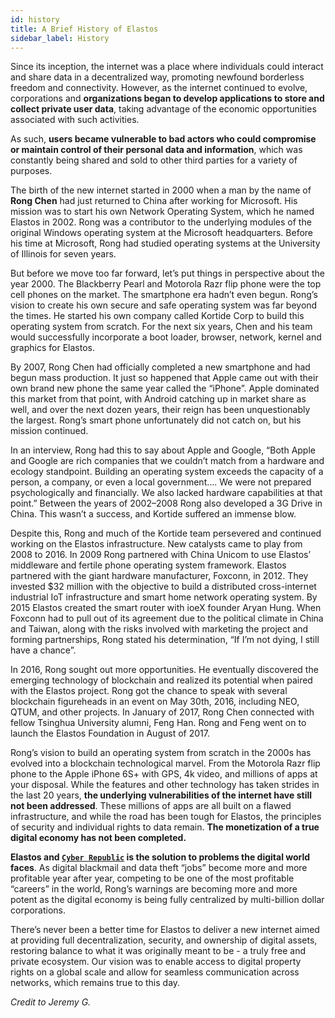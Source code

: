 ```yaml
---
id: history
title: A Brief History of Elastos
sidebar_label: History
---
```


Since its inception, the internet was a place where individuals could interact and share data in a decentralized way, promoting newfound borderless freedom and connectivity. However, as the internet continued to evolve, corporations and **organizations began to develop applications to store and collect private user data**, taking advantage of the economic opportunities associated with such activities.

As such, **users became vulnerable to bad actors who could compromise or maintain control of their personal data and information**, which was constantly being shared and sold to other third parties for a variety of purposes.

The birth of the new internet started in 2000 when a man by the name of **Rong Chen** had just returned to China after working for Microsoft. His mission was to start his own Network Operating System, which he named Elastos in 2002. Rong was a contributor to the underlying modules of the original Windows operating system at the Microsoft headquarters. Before his time at Microsoft, Rong had studied operating systems at the University of Illinois for seven years.

But before we move too far forward, let’s put things in perspective about the year 2000. The Blackberry Pearl and Motorola Razr flip phone were the top cell phones on the market. The smartphone era hadn’t even begun. Rong’s vision to create his own secure and safe operating system was far beyond the times. He started his own company called Kortide Corp to build this operating system from scratch. For the next six years, Chen and his team would successfully incorporate a boot loader, browser, network, kernel and graphics for Elastos.

By 2007, Rong Chen had officially completed a new smartphone and had begun mass production. It just so happened that Apple came out with their own brand new phone the same year called the “iPhone”. Apple dominated this market from that point, with Android catching up in market share as well, and over the next dozen years, their reign has been unquestionably the largest. Rong’s smart phone unfortunately did not catch on, but his mission continued.

In an interview, Rong had this to say about Apple and Google, “Both Apple and Google are rich companies that we couldn’t match from a hardware and ecology standpoint. Building an operating system exceeds the capacity of a person, a company, or even a local government…. We were not prepared psychologically and financially. We also lacked hardware capabilities at that point.” Between the years of 2002–2008 Rong also developed a 3G Drive in China. This wasn’t a success, and Kortide suffered an immense blow.

Despite this, Rong and much of the Kortide team persevered and continued working on the Elastos infrastructure. New catalysts came to play from 2008 to 2016. In 2009 Rong partnered with China Unicom to use Elastos’ middleware and fertile phone operating system framework. Elastos partnered with the giant hardware manufacturer, Foxconn, in 2012. They invested $32 million with the objective to build a distributed cross-internet industrial IoT infrastructure and smart home network operating system. By 2015 Elastos created the smart router with ioeX founder Aryan Hung. When Foxconn had to pull out of its agreement due to the political climate in China and Taiwan, along with the risks involved with marketing the project and forming partnerships, Rong stated his determination, “If I’m not dying, I still have a chance”.

In 2016, Rong sought out more opportunities. He eventually discovered the emerging technology of blockchain and realized its potential when paired with the Elastos project. Rong got the chance to speak with several blockchain figureheads in an event on May 30th, 2016, including NEO, QTUM, and other projects. In January of 2017, Rong Chen connected with fellow Tsinghua University alumni, Feng Han. Rong and Feng went on to launch the Elastos Foundation in August of 2017.

Rong’s vision to build an operating system from scratch in the 2000s has evolved into a blockchain technological marvel. From the Motorola Razr flip phone to the Apple iPhone 6S+ with GPS, 4k video, and millions of apps at your disposal. While the features and other technology has taken strides in the last 20 years, **the underlying vulnerabilities of the internet have still not been addressed**. These millions of apps are all built on a flawed infrastructure, and while the road has been tough for Elastos, the principles of security and individual rights to data remain. **The monetization of a true digital economy has not been completed.**

**Elastos and [`Cyber Republic`](/start/ecosystem/governance) is the solution to problems the digital world faces**. As digital blackmail and data theft “jobs” become more and more profitable year after year, competing to be one of the most profitable “careers” in the world, Rong’s warnings are becoming more and more potent as the digital economy is being fully centralized by multi-billion dollar corporations.

There’s never been a better time for Elastos to deliver a new internet aimed at providing full decentralization, security, and ownership of digital assets, restoring balance to what it was originally meant to be - a truly free and private ecosystem. Our vision was to enable access to digital property rights on a global scale and allow for seamless communication across networks, which remains true to this day.

_Credit to Jeremy G._
